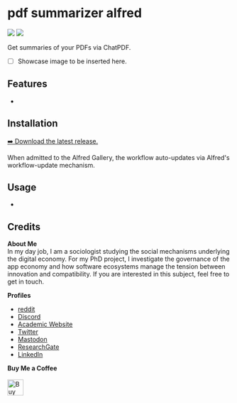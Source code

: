  <!-- LTeX: disabled=true -->
# pdf summarizer alfred <!-- LTeX: enabled=true -->
![](https://img.shields.io/github/downloads/chrisgrieser/pdf-summarizer-alfred/total?label=Total%20Downloads&style=plastic) ![](https://img.shields.io/github/v/release/chrisgrieser/pdf-summarizer-alfred?label=Latest%20Release&style=plastic) 

Get summaries of your PDFs via ChatPDF.

- [ ] Showcase image to be inserted here.

## Features
- 

## Installation
[➡️ Download the latest release.](./releases/latest)

When admitted to the Alfred Gallery, the workflow auto-updates via Alfred's workflow-update mechanism.

## Usage
- 

## Credits
<!-- vale Google.FirstPerson = NO -->
__About Me__  
In my day job, I am a sociologist studying the social mechanisms underlying the digital economy. For my PhD project, I investigate the governance of the app economy and how software ecosystems manage the tension between innovation and compatibility. If you are interested in this subject, feel free to get in touch.

__Profiles__  
- [reddit](https://www.reddit.com/user/pseudometapseudo)
- [Discord](https://discordapp.com/users/462774483044794368/)
- [Academic Website](https://chris-grieser.de/)
- [Twitter](https://twitter.com/pseudo_meta)
- [Mastodon](https://pkm.social/@pseudometa)
- [ResearchGate](https://www.researchgate.net/profile/Christopher-Grieser)
- [LinkedIn](https://www.linkedin.com/in/christopher-grieser-ba693b17a/)

__Buy Me a Coffee__  
<br>
<a href='https://ko-fi.com/Y8Y86SQ91' target='_blank'><img height='36' style='border:0px;height:36px;' src='https://cdn.ko-fi.com/cdn/kofi1.png?v=3' border='0' alt='Buy Me a Coffee at ko-fi.com' /></a>
